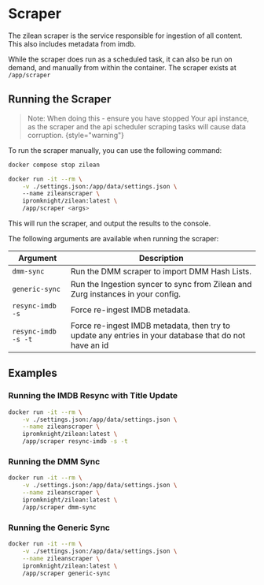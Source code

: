 # Scraper

The zilean scraper is the service responsible for ingestion of all content.
This also includes metadata from imdb.

While the scraper does run as a scheduled task, it can also be run on demand, and manually from within the container.
The scraper exists at `/app/scraper`

## Running the Scraper

> Note: When doing this - ensure you have stopped Your api instance, as the scraper and the api scheduler scraping
> tasks will cause data corruption.
{style="warning"}

To run the scraper manually, you can use the following command:

```bash
docker compose stop zilean

docker run -it --rm \
    -v ./settings.json:/app/data/settings.json \ 
    --name zileanscraper \
    ipromknight/zilean:latest \
    /app/scraper <args>
```

This will run the scraper, and output the results to the console.

The following arguments are available when running the scraper:

| Argument            | Description                                                                                           |
|---------------------|-------------------------------------------------------------------------------------------------------|
| `dmm-sync`          | Run the DMM scraper to import DMM Hash Lists.                                                         |
| `generic-sync`      | Run the Ingestion syncer to sync from Zilean and Zurg instances in your config.                       |
| `resync-imdb -s`    | Force re-ingest IMDB metadata.                                                                        |
| `resync-imdb -s -t` | Force re-ingest IMDB metadata, then try to update any entries in your database that do not have an id |

## Examples

### Running the IMDB Resync with Title Update

```bash
docker run -it --rm \
    -v ./settings.json:/app/data/settings.json \
    --name zileanscraper \
    ipromknight/zilean:latest \
    /app/scraper resync-imdb -s -t
```

### Running the DMM Sync

```bash
docker run -it --rm \
    -v ./settings.json:/app/data/settings.json \
    --name zileanscraper \
    ipromknight/zilean:latest \
    /app/scraper dmm-sync
```

### Running the Generic Sync

```bash
docker run -it --rm \
    -v ./settings.json:/app/data/settings.json \
    --name zileanscraper \
    ipromknight/zilean:latest \
    /app/scraper generic-sync
```
